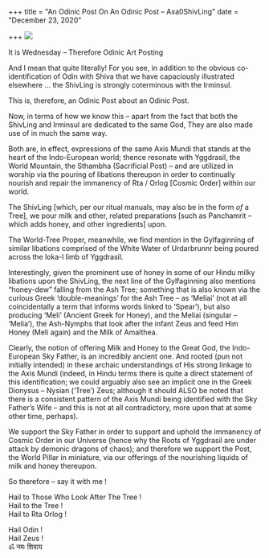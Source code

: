 +++
title = "An Odinic Post On An Odinic Post – Axa0ShivLing"
date = "December 23, 2020"

+++
![](https://aryaakasha.files.wordpress.com/2020/12/ep6q6c7u8actnsc.png?w=526)

It is Wednesday – Therefore Odinic Art Posting

And I mean that quite literally! For you see, in addition to the obvious
co-identification of Odin with Shiva that we have capaciously
illustrated elsewhere … the ShivLing is strongly coterminous with the
Irminsul.

This is, therefore, an Odinic Post about an Odinic Post.

Now, in terms of how we know this – apart from the fact that both the
ShivLing and Irminsul are dedicated to the same God, They are also made
use of in much the same way.

Both are, in effect, expressions of the same Axis Mundi that stands at
the heart of the Indo-European world; thence resonate with Yggdrasil,
the World Mountain, the Sthambha (Sacrificial Post) – and are utilized
in worship via the pouring of libations thereupon in order to
continually nourish and repair the immanency of Rta / Orlog \[Cosmic
Order\] within our world.

The ShivLing \[which, per our ritual manuals, may also be in the form
*of* a Tree\], we pour milk and other, related preparations \[such as
Panchamrit – which adds honey, and other ingredients\] upon.

The World-Tree Proper, meanwhile, we find mention in the Gylfaginning of
similar libations comprised of the White Water of Urdarbrunnr being
poured across the loka-l limb of Yggdrasil.

Interestingly, given the prominent use of honey in some of our Hindu
milky libations upon the ShivLing, the next line of the Gylfaginning
also mentions “honey-dew” falling from the Ash Tree; something that is
also known via the curious Greek ‘double-meanings’ for the Ash Tree – as
‘Meliai’ (not at all coincidentally a term that informs words linked to
‘Spear’), but also producing ‘Meli’ (Ancient Greek for Honey), and the
Meliai (singular – ‘Melia’), the Ash-Nymphs that look after the infant
Zeus and feed Him Honey (Meli again) and the Milk of Amalthea.

Clearly, the notion of offering Milk and Honey to the Great God, the
Indo-European Sky Father, is an incredibly ancient one. And rooted (pun
not initially intended) in these archaic understandings of His strong
linkage to the Axis Mundi (indeed, in Hindu terms there is quite a
direct statement of this identification; we could arguably also see an
implicit one in the Greek Dionysus – Nysian (‘Tree’) Zeus; although it
should ALSO be noted that there is a consistent pattern of the Axis
Mundi being identified with the Sky Father’s Wife – and this is not at
all contradictory, more upon that at some other time, perhaps).

We support the Sky Father in order to support and uphold the immanency
of Cosmic Order in our Universe (hence why the Roots of Yggdrasil are
under attack by demonic dragons of chaos); and therefore we support the
Post, the World Pillar in miniature, via our offerings of the nourishing
liquids of milk and honey thereupon.

So therefore – say it with me !

Hail to Those Who Look After The Tree !  
Hail to the Tree !  
Hail to Rta Orlog !

Hail Odin !  
Hail Zeus !  
ॐ नमः शिवाय
